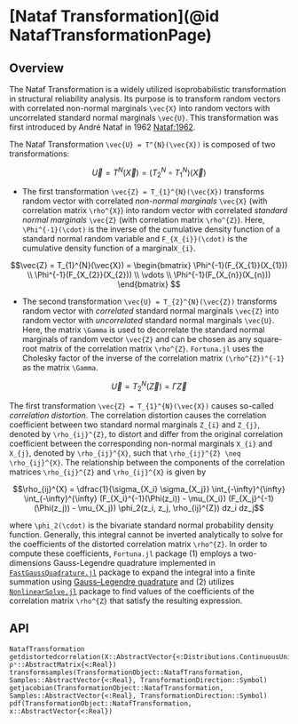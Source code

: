 # [Nataf Transformation](@id NatafTransformationPage)

## Overview

The Nataf Transformation is a widely utilized isoprobabilistic transformation in structural reliability analysis. Its purpose is to transform random vectors with correlated non-normal marginals ``\vec{X}`` into random vectors with uncorrelated standard normal marginals ``\vec{U}``. This transformation was first introduced by André Nataf in 1962 [Nataf:1962](@cite).

The Nataf Transformation ``\vec{U} = T^{N}(\vec{X})`` is composed of two transformations: 

```math
\vec{U} = T^{N}(\vec{X}) = (T_{2}^{N} \circ T_{1}^{N})(\vec{X})
```

- The first transformation ``\vec{Z} = T_{1}^{N}(\vec{X})`` transforms random vector with correlated *non-normal marginals* ``\vec{X}`` (with correlation matrix ``\rho^{X}``) into random vector with correlated *standard normal marginals* ``\vec{Z}`` (with correlation matrix ``\rho^{Z}``). Here, ``\Phi^{-1}(\cdot)`` is the inverse of the cumulative density function of a standard normal random variable and ``F_{X_{i}}(\cdot)`` is the cumulative density function of a marginal``X_{i}``.

```math
\vec{Z} = T_{1}^{N}(\vec{X}) = 
\begin{bmatrix} 
    \Phi^{-1}(F_{X_{1}}(X_{1})) \\ 
    \Phi^{-1}(F_{X_{2}}(X_{2})) \\
    \vdots \\ 
    \Phi^{-1}(F_{X_{n}}(X_{n})) 
\end{bmatrix} 
```

- The second transformation ``\vec{U} = T_{2}^{N}(\vec{Z})`` transforms random vector with *correlated* standard normal marginals ``\vec{Z}`` into random vector with *uncorrelated* standard normal marginals ``\vec{U}``. Here, the matrix ``\Gamma`` is used to decorrelate the standard normal marginals of random vector ``\vec{Z}`` and can be chosen as any square-root matrix of the correlation matrix ``\rho^{Z}``. `Fortuna.jl` uses the Cholesky factor of the inverse of the correlation matrix ``(\rho^{Z})^{-1}`` as the matrix ``\Gamma``.

```math
\vec{U} = T_{2}^{N}(\vec{Z}) = \Gamma \vec{Z}
```

The first transformation ``\vec{Z} = T_{1}^{N}(\vec{X})`` causes so-called *correlation distortion*. The correlation distortion causes the correlation coefficient between two standard normal marginals ``Z_{i}`` and ``Z_{j}``, denoted by ``\rho_{ij}^{Z}``, to distort and differ from the original correlation coefficient between the corresponding non-normal marginals ``X_{i}`` and ``X_{j}``, denoted by ``\rho_{ij}^{X}``, such that ``\rho_{ij}^{Z} \neq \rho_{ij}^{X}``. The relationship between the components of the correlation matrices ``\rho_{ij}^{Z}`` and ``\rho_{ij}^{X}`` is given by

```math
\rho_{ij}^{X} = \dfrac{1}{\sigma_{X_i} \sigma_{X_j}} \int_{-\infty}^{\infty} \int_{-\infty}^{\infty} (F_{X_i}^{-1}(\Phi(z_i)) - \mu_{X_i}) (F_{X_j}^{-1}(\Phi(z_j)) - \mu_{X_j}) \phi_2(z_i, z_j, \rho_{ij}^{Z}) dz_i dz_j
```

where ``\phi_2(\cdot)`` is the bivariate standard normal probability density function. Generally, this integral cannot be inverted analytically to solve for the coefficients of the distorted correlation matrix ``\rho^{Z}``. In order to compute these coefficients, `Fortuna.jl` package (1) employs a two-dimensions Gauss-Legendre quadrature implemented in [`FastGaussQuadrature.jl`](https://github.com/JuliaApproximation/FastGaussQuadrature.jl) package to expand the integral into a finite summation using [Gauss–Legendre quadrature](https://en.wikipedia.org/wiki/Gauss–Legendre_quadrature) and (2) utilizes [`NonlinearSolve.jl`](https://github.com/SciML/NonlinearSolve.jl) package to find values of the coefficients of the correlation matrix ``\rho^{Z}`` that satisfy the resulting expression.

## API

```@docs
NatafTransformation
getdistortedcorrelation(X::AbstractVector{<:Distributions.ContinuousUnivariateDistribution}, ρˣ::AbstractMatrix{<:Real})
transformsamples(TransformationObject::NatafTransformation, Samples::AbstractVector{<:Real}, TransformationDirection::Symbol)
getjacobian(TransformationObject::NatafTransformation, Samples::AbstractVector{<:Real}, TransformationDirection::Symbol)
pdf(TransformationObject::NatafTransformation, x::AbstractVector{<:Real})
```
